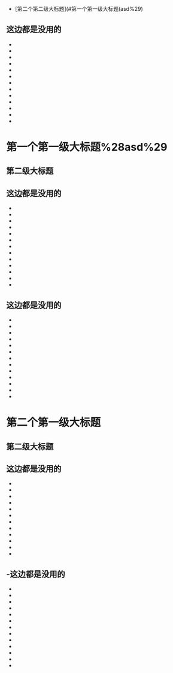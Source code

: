 - [第二个第二级大标题](#第一个第一级大标题(asd%29)




这边都是没用的
-
-
-
-
-
-
-
-
-
-
-
-
-
-

# 第一个第一级大标题%28asd%29
## 第二级大标题

这边都是没用的
-
-
-
-
-
-
-
-
-
-
-
-
-
-
这边都是没用的
-
-
-
-
-
-
-
-
-
-
-
-
-
-

# 第二个第一级大标题
## 第二级大标题

这边都是没用的
-
-
-
-
-
-
-
-
-
-
-
-
-
-这边都是没用的
-
-
-
-
-
-
-
-
-
-
-
-
-
-
